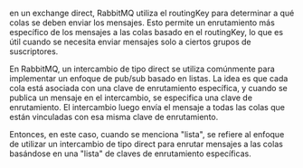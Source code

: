 en un exchange direct, RabbitMQ utiliza el routingKey para determinar a qué colas se deben enviar los mensajes.
Esto permite un enrutamiento más específico de los mensajes a las colas basado en el routingKey, 
lo que es útil cuando se necesita enviar mensajes solo a ciertos grupos de suscriptores.

En RabbitMQ, un intercambio de tipo direct se utiliza comúnmente para implementar un enfoque de pub/sub basado en listas. La idea es que cada cola está asociada con una clave de enrutamiento específica, y cuando se publica un mensaje en el intercambio, se especifica una clave de enrutamiento. El intercambio luego envía el mensaje a todas las colas que están vinculadas con esa misma clave de enrutamiento. 

Entonces, en este caso, cuando se menciona "lista", se refiere al enfoque de utilizar un intercambio de tipo direct para enrutar mensajes a las colas basándose en una "lista" de claves de enrutamiento específicas.

